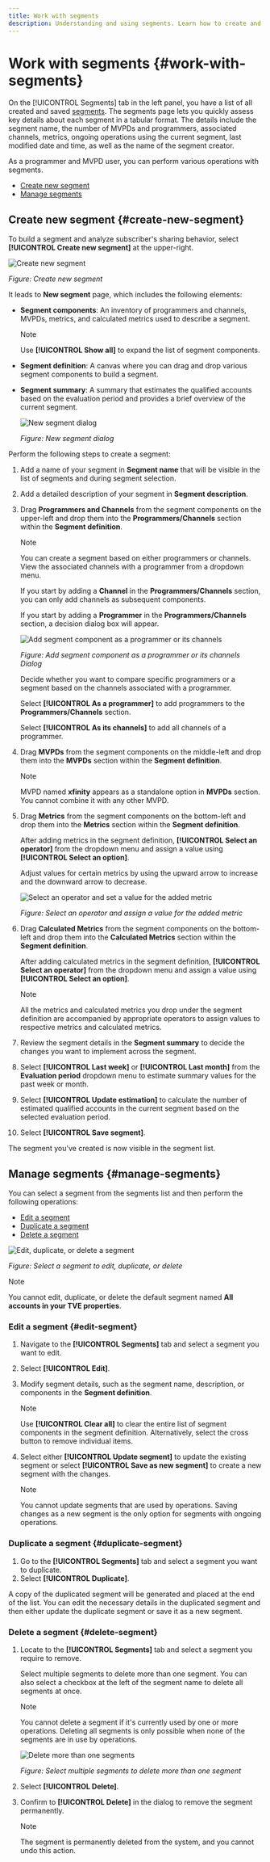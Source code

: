```yaml
---
title: Work with segments
description: Understanding and using segments. Learn how to create and manage a segment. 
---
```

# Work with segments {#work-with-segments}

On the [!UICONTROL Segments] tab in the left panel, you have a list of all created and saved [segments](product-concepts.md#segmet-def). The segments page lets you quickly assess key details about each segment in a tabular format. The details include the segment name, the number of MVPDs and programmers, associated channels, metrics, ongoing operations using the current segment, last modified date and time, as well as the name of the segment creator.

As a programmer and MVPD user, you can perform various operations with segments.

* [Create new segment](#create-new-segment)
* [Manage segments](#manage-segments)


## Create new segment {#create-new-segment}

To build a segment and analyze subscriber's sharing behavior, select **[!UICONTROL Create new segment]** at the upper-right.

   ![Create new segment](assets/create-new-segment.png)

   *Figure: Create new segment*

It leads to **New segment** page, which includes the following elements:

* **Segment components**: An inventory of programmers and channels, MVPDs, metrics, and calculated metrics used to describe a segment.

   >[!NOTE]
   >
   >Use **[!UICONTROL Show all]** to expand the list of segment components.

* **Segment definition**: A canvas where you can drag and drop various segment components to build a segment. 
* **Segment summary**: A summary that estimates the qualified accounts based on the evaluation period and provides a brief overview of the current segment.

   ![New segment dialog](assets/new-segment-dialog.png)

   *Figure: New segment dialog*

Perform the following steps to create a segment:

1. Add a name of your segment in **Segment name** that will be visible in the list of segments and during segment selection.
1. Add a detailed description of your segment in **Segment description**.
1. Drag **Programmers and Channels** from the segment components on the upper-left and drop them into the **Programmers/Channels** section within the **Segment definition**.

   >[!NOTE]
   >
   >You can create a segment based on either programmers or channels. View the associated channels with a programmer from a dropdown menu.
   
   If you start by adding a **Channel** in the **Programmers/Channels** section, you can only add channels as subsequent components.

   If you start by adding a **Programmer** in the **Programmers/Channels** section, a decision dialog box will appear.

    ![Add segment component as a programmer or its channels ](assets/segment-basis-selector.png)
    
    *Figure: Add segment component as a programmer or its channels Dialog* 

   Decide whether you want to compare specific programmers or a segment based on the channels associated with a programmer.

   Select **[!UICONTROL As a programmer]** to add programmers to the **Programmers/Channels** section.

   Select **[!UICONTROL As its channels]** to add all channels of a programmer.

1. Drag **MVPDs** from the segment components on the middle-left and drop them into the **MVPDs** section within the **Segment definition**.

   >[!NOTE]
   >
   >MVPD named **xfinity** appears as a standalone option in **MVPDs** section. You cannot combine it with any other MVPD.

1. Drag **Metrics** from the segment components on the bottom-left and drop them into the **Metrics** section within the **Segment definition**.

    After adding metrics in the segment definition, **[!UICONTROL Select an operator]** from the dropdown menu and assign a value using **[!UICONTROL Select an option]**. 
    
    Adjust values for certain metrics by using the upward arrow to increase and the downward arrow to decrease. 

   ![Select an operator and set a value for the added metric](assets/segment-metrics.png)
   
   *Figure: Select an operator and assign a value for the added metric*

1. Drag **Calculated Metrics** from the segment components on the bottom-left and drop them into the **Calculated Metrics** section within the **Segment definition**.
   
   After adding calculated metrics in the segment definition, **[!UICONTROL Select an operator]** from the dropdown menu and assign a value using **[!UICONTROL Select an option]**.

    >[!NOTE]
    >
    >All the metrics and calculated metrics you drop under the segment definition are accompanied by appropriate operators to assign values to respective metrics and calculated metrics. 

1. Review the segment details in the **Segment summary** to decide the changes you want to implement across the segment.
1. Select **[!UICONTROL Last week]** or **[!UICONTROL Last month]** from the **Evaluation period** dropdown menu to estimate summary values for the past week or month. 
1. Select **[!UICONTROL Update estimation]** to calculate the number of estimated qualified accounts in the current segment based on the selected evaluation period.
1. Select **[!UICONTROL Save segment]**.

The segment you've created is now visible in the segment list.


## Manage segments {#manage-segments}

You can select a segment from the segments list and then perform the following operations:

* [Edit a segment](#edit-segment)
* [Duplicate a segment](#duplicate-segment)
* [Delete a segment](#delete-segment)

![Edit, duplicate, or delete a segment](assets/manage-segments-list.png)


*Figure: Select a segment to edit, duplicate, or delete*

   >[!NOTE]
   >
   >You cannot edit, duplicate, or delete the default segment named **All accounts in your TVE properties**.

### Edit a segment {#edit-segment}

1. Navigate to the **[!UICONTROL Segments]** tab and select a segment you want to edit.
1. Select **[!UICONTROL Edit]**.
1. Modify segment details, such as the segment name, description, or components in the **Segment definition**.

   >[!NOTE]
   >
   >Use **[!UICONTROL Clear all]** to clear the entire list of segment components in the segment definition. Alternatively, select the cross button to remove individual items.

1. Select either **[!UICONTROL Update segment]** to update the existing segment or select **[!UICONTROL Save as new segment]** to create a new segment with the changes.

   >[!NOTE]
   >
   >You cannot update segments that are used by operations. Saving changes as a new segment is the only option for segments with ongoing operations.

### Duplicate a segment {#duplicate-segment}

1. Go to the **[!UICONTROL Segments]** tab and select a segment you want to duplicate.
1. Select **[!UICONTROL Duplicate]**. 

A copy of the duplicated segment will be generated and placed at the end of the list. You can edit the necessary details in the duplicated segment and then either update the duplicate segment or save it as a new segment.

### Delete a segment {#delete-segment}

1. Locate to the **[!UICONTROL Segments]** tab and select a segment you require to remove.

   Select multiple segments to delete more than one segment. You can also select a checkbox at the left of the segment name to delete all segments at once.

   >[!NOTE]
   >
   > You cannot delete a segment if it's currently used by one or more operations. Deleting all segments is only possible when none of the segments are in use by operations.

   ![Delete more than one segments](assets/delete-more-than-one-segment.png)

   *Figure: Select multiple segments to delete more than one segment*

1. Select **[!UICONTROL Delete]**.
1. Confirm to **[!UICONTROL Delete]** in the dialog to remove the segment permanently.

   >[!NOTE]
   >
   >The segment is permanently deleted from the system, and you cannot undo this action.

  